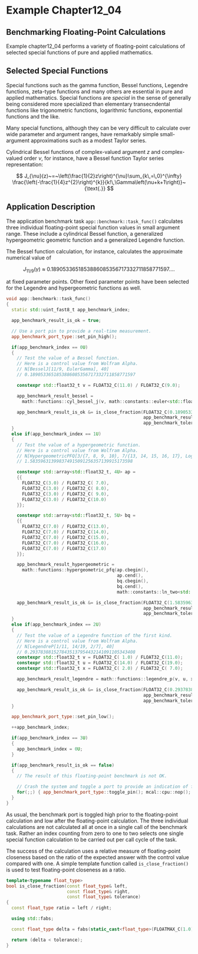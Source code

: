 # Example Chapter12_04
## Benchmarking Floating-Point Calculations

Example chapter12_04 performs a variety of floating-point
calculations of selected special functions of pure and applied
mathematics.

## Selected Special Functions

Special functions such as the gamma function, Bessel functions,
Legendre functions, zeta-type functions and many others
are essential in pure and applied mathematics.
Special functions are _special_ in the sense of generally
being considered more specialized than elementary
transecndental functions like trigonometric functions,
logarithmic functions, exponential functions and the like.

Many special functions, although they can be very difficult to calculate
over wide parameter and argument ranges, have remarkably
simple small-argument approximations such as a modest Taylor series.

Cylindrical Bessel functions of complex-valued argument $z$
and complex-valued order $\nu$,
for instance, have a Bessel function Taylor series representation:

$$
J_{\nu}(z)~=~\left(\frac{1}{2}z\right)^{\nu}\sum_{k\,=\,0}^{\infty}
\frac{\left(-\frac{1}{4}z^{2}\right)^{k}}{k!\,\Gamma\left(\nu+k+1\right)}~{\text{.}}
$$

## Application Description

The application benchmark task `app::benchmark::task_func()`
calculates three individual floating-point special function
values in small argument range. These include a cylindrical Bessel function,
a generalized hypergeometric geometric function and a generalized
Legendre function.

The Bessel function calculation, for instance, calculates the approximate numerical value
of

$$J_{11/9}\left(\gamma\right)~{\approx}~0.1890533651853886085356717332711858771597{\ldots}\text{.}$$

at fixed parameter points. Other fixed parameter points have been selected
for the Legendre and hypergeometric functions as well.

```cpp
void app::benchmark::task_func()
{
  static std::uint_fast8_t app_benchmark_index;

  app_benchmark_result_is_ok = true;

  // Use a port pin to provide a real-time measurement.
  app_benchmark_port_type::set_pin_high();

  if(app_benchmark_index == 0U)
  {
    // Test the value of a Bessel function.
    // Here is a control value from Wolfram Alpha.
    // N[BesselJ[11/9, EulerGamma], 40]
    // 0.1890533651853886085356717332711858771597

    constexpr std::float32_t v = FLOAT32_C(11.0) / FLOAT32_C(9.0);

    app_benchmark_result_bessel =
      math::functions::cyl_bessel_j(v, math::constants::euler<std::float32_t>());

    app_benchmark_result_is_ok &= is_close_fraction(FLOAT32_C(0.1890533652),
                                                    app_benchmark_result_bessel,
                                                    app_benchmark_tolerance);
  }
  else if(app_benchmark_index == 1U)
  {
    // Test the value of a hypergeometric function.
    // Here is a control value from Wolfram Alpha.
    // N[HypergeometricPFQ[3/{7, 8, 9, 10}, 7/{13, 14, 15, 16, 17}, Log[2]], 40]
    // 1.583596313998374915091256357139915173598

    constexpr std::array<std::float32_t, 4U> ap =
    {{
      FLOAT32_C(3.0) / FLOAT32_C( 7.0),
      FLOAT32_C(3.0) / FLOAT32_C( 8.0),
      FLOAT32_C(3.0) / FLOAT32_C( 9.0),
      FLOAT32_C(3.0) / FLOAT32_C(10.0)
    }};

    constexpr std::array<std::float32_t, 5U> bq =
    {{
      FLOAT32_C(7.0) / FLOAT32_C(13.0),
      FLOAT32_C(7.0) / FLOAT32_C(14.0),
      FLOAT32_C(7.0) / FLOAT32_C(15.0),
      FLOAT32_C(7.0) / FLOAT32_C(16.0),
      FLOAT32_C(7.0) / FLOAT32_C(17.0)
    }};

    app_benchmark_result_hypergeometric =
      math::functions::hypergeometric_pfq(ap.cbegin(),
                                          ap.cend(),
                                          bq.cbegin(),
                                          bq.cend(),
                                          math::constants::ln_two<std::float32_t>());

    app_benchmark_result_is_ok &= is_close_fraction(FLOAT32_C(1.5835963140),
                                                    app_benchmark_result_hypergeometric,
                                                    app_benchmark_tolerance);
  }
  else if(app_benchmark_index == 2U)
  {
    // Test the value of a Legendre function of the first kind.
    // Here is a control value from Wolfram Alpha.
    // N[LegendreP[1/11, 14/19, 2/7], 40]
    // 0.2937838815278435137954432141091105343408
    constexpr std::float32_t v = FLOAT32_C( 1.0) / FLOAT32_C(11.0);
    constexpr std::float32_t u = FLOAT32_C(14.0) / FLOAT32_C(19.0);
    constexpr std::float32_t x = FLOAT32_C( 2.0) / FLOAT32_C( 7.0);

    app_benchmark_result_legendre = math::functions::legendre_p(v, u, x);

    app_benchmark_result_is_ok &= is_close_fraction(FLOAT32_C(0.2937838815),
                                                    app_benchmark_result_legendre,
                                                    app_benchmark_tolerance);
  }

  app_benchmark_port_type::set_pin_low();

  ++app_benchmark_index;

  if(app_benchmark_index == 3U)
  {
    app_benchmark_index = 0U;
  }

  if(app_benchmark_result_is_ok == false)
  {
    // The result of this floating-point benchmark is not OK.

    // Crash the system and toggle a port to provide an indication of failure.
    for(;;) { app_benchmark_port_type::toggle_pin(); mcal::cpu::nop(); }
  }
}
```

As usual, the benchmark port is toggled high prior to the
floating-point calculation and low after the floating-point calculation.
The three individual calculations are not calculated all at once
in a single call of the benchmark task. Rather an index
counting from zero to one to two selects one single special function
calculation to be carried out per call cycle of the task.

The success of the calculation uses a relative
measure of floating-point closeness based on the ratio of
the expected answer with the control value compared with one.
A simple template function called `is_close_fraction()`
is used to test floating-point closeness as a ratio.

```cpp
template<typename float_type>
bool is_close_fraction(const float_type& left,
                       const float_type& right,
                       const float_type& tolerance)
{
  const float_type ratio = left / right;

  using std::fabs;

  const float_type delta = fabs(static_cast<float_type>(FLOATMAX_C(1.0)) - fabs(ratio));

  return (delta < tolerance);
}
```
